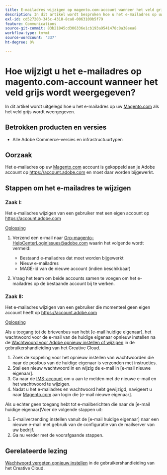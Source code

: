 ```yaml
---
title: E-mailadres wijzigen op magento.com-account wanneer het veld grijs wordt weergegeven
description: In dit artikel wordt besproken hoe u het e-mailadres op uw [Magento.com](https://account.magento.com)-account kunt wijzigen wanneer het veld grijs wordt weergegeven.
exl-id: cd527203-345c-4318-8ca8-0063109b5f79
feature: Communications
source-git-commit: 83b21845cd306336e1cb193a9541478c8a38eea8
workflow-type: tm+mt
source-wordcount: '337'
ht-degree: 0%

---
```


# Hoe wijzigt u het e-mailadres op magento.com-account wanneer het veld grijs wordt weergegeven?

In dit artikel wordt uitgelegd hoe u het e-mailadres op uw [Magento.com](https://account.magento.com) als het veld grijs wordt weergegeven.

## Betrokken producten en versies

* Alle Adobe Commerce-versies en infrastructuurtypen

## Oorzaak

Het e-mailadres op uw [Magento.com](https://account.magento.com) account is gekoppeld aan je Adobe account op <https://account.adobe.com> en moet daar worden bijgewerkt.

## Stappen om het e-mailadres te wijzigen

### Zaak I:

Het e-mailadres wijzigen van een gebruiker met een eigen account op <https://account.adobe.com>

<u>Oplossing</u>

1. Verzend een e-mail naar Grp-magento-HelpCenterLoginIssues@adobe.com waarin het volgende wordt vermeld:

   * Bestaand e-mailadres dat moet worden bijgewerkt
   * Nieuw e-mailadres
   * MAGE-id van de nieuwe account (indien beschikbaar)

1. Vraag het team om beide accounts samen te voegen om het e-mailadres op de bestaande account bij te werken.

### Zaak II:

Het e-mailadres wijzigen van een gebruiker die momenteel geen eigen account heeft op <https://account.adobe.com>

<u>Oplossing</u>

Als u toegang tot de brievenbus van hebt [e-mail huidige eigenaar], het wachtwoord voor de e-mail van de huidige eigenaar opnieuw instellen na de [Wachtwoord voor Adobe opnieuw instellen of wijzigen](https://helpx.adobe.com/manage-account/using/change-or-reset-password.html) in de gebruikershandleiding van het Creative Cloud.

1. Zoek de koppeling voor het opnieuw instellen van wachtwoorden die naar de postbus van de huidige eigenaar is verzonden met instructies.
1. Stel een nieuw wachtwoord in en wijzig de e-mail in [e-mail nieuwe eigenaar].
1. Ga naar de [IMS-account](https://account.adobe.com/) om u aan te melden met de nieuwe e-mail en het wachtwoord te wijzigen.
1. Nadat u het e-mailadres en wachtwoord hebt gewijzigd, navigeert u naar [Magento.com](https://account.magento.com) aan login die [e-mail nieuwe eigenaar].

Als u echter geen toegang hebt tot e-mailberichten die naar de [e-mail huidige eigenaar]Voer de volgende stappen uit:

1. E-mailverzending instellen vanuit de [e-mail huidige eigenaar] naar een nieuwe e-mail met gebruik van de configuratie van de mailserver van uw bedrijf.
1. Ga nu verder met de voorafgaande stappen.

## Gerelateerde lezing

[Wachtwoord vergeten opnieuw instellen](https://helpx.adobe.com/manage-account/using/change-or-reset-password.html) in de gebruikershandleiding van het Creative Cloud.

